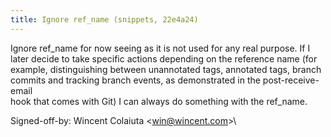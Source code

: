 ```yaml
---
title: Ignore ref_name (snippets, 22e4a24)
---
```


Ignore ref\_name for now seeing as it is not used for any real purpose. If I\
later decide to take specific actions depending on the reference name (for\
example, distinguishing between unannotated tags, annotated tags, branch\
commits and tracking branch events, as demonstrated in the post-receive-email\
hook that comes with Git) I can always do something with the ref\_name.

Signed-off-by: Wincent Colaiuta &lt;win@wincent.com&gt;\
